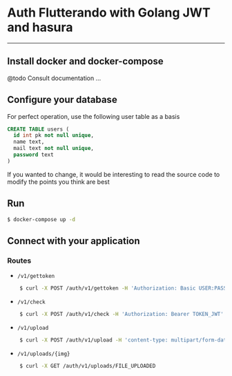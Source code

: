 # Auth Flutterando with Golang JWT and hasura
---

## Install docker and docker-compose
@todo Consult documentation ...

## Configure your database

For perfect operation, use the following user table as a basis
```sql
CREATE TABLE users (
  id int pk not null unique,
  name text,
  mail text not null unique,
  password text
)


```
If you wanted to change, it would be interesting to read the source code to modify the points you think are best

## Run

```bash
$ docker-compose up -d
```

## Connect with your application

### Routes

 - `/v1/gettoken`
```bash
    $ curl -X POST /auth/v1/gettoken -H 'Authorization: Basic USER:PASS'
```

 - `/v1/check`  
```bash
    $ curl -X POST /auth/v1/check -H 'Authorization: Bearer TOKEN_JWT'
```

 - `/v1/upload` 
```bash
    $ curl -X POST /auth/v1/upload -H 'content-type: multipart/form-data;' -F file=FILE_PATH_ON_CLIENT
```

 - `/v1/uploads/{img}`
```bash
    $ curl -X GET /auth/v1/uploads/FILE_UPLOADED
``` 



